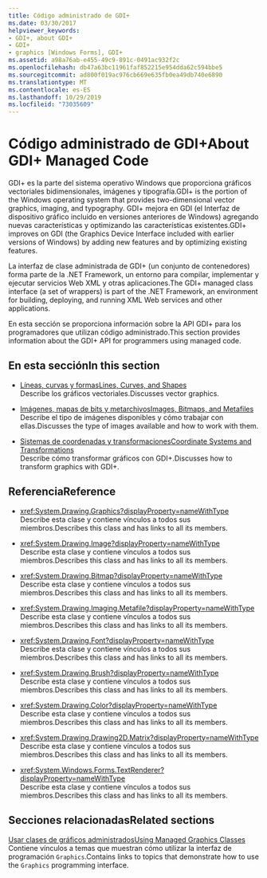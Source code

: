 ```yaml
---
title: Código administrado de GDI+
ms.date: 03/30/2017
helpviewer_keywords:
- GDI+, about GDI+
- GDI+
- graphics [Windows Forms], GDI+
ms.assetid: a98a76ab-e455-49c9-891c-0491ac932f2c
ms.openlocfilehash: db47a63bc11961faf852215e954dda62c594bbe5
ms.sourcegitcommit: ad800f019ac976cb669e635fb0ea49db740e6890
ms.translationtype: MT
ms.contentlocale: es-ES
ms.lasthandoff: 10/29/2019
ms.locfileid: "73035609"
---
```

# <a name="about-gdi-managed-code"></a><span data-ttu-id="09763-102">Código administrado de GDI+</span><span class="sxs-lookup"><span data-stu-id="09763-102">About GDI+ Managed Code</span></span>

<span data-ttu-id="09763-103">GDI+ es la parte del sistema operativo Windows que proporciona gráficos vectoriales bidimensionales, imágenes y tipografía.</span><span class="sxs-lookup"><span data-stu-id="09763-103">GDI+ is the portion of the Windows operating system that provides two-dimensional vector graphics, imaging, and typography.</span></span> <span data-ttu-id="09763-104">GDI+ mejora en GDI (el Interfaz de dispositivo gráfico incluido en versiones anteriores de Windows) agregando nuevas características y optimizando las características existentes.</span><span class="sxs-lookup"><span data-stu-id="09763-104">GDI+ improves on GDI (the Graphics Device Interface included with earlier versions of Windows) by adding new features and by optimizing existing features.</span></span>

<span data-ttu-id="09763-105">La interfaz de clase administrada de GDI+ (un conjunto de contenedores) forma parte de la .NET Framework, un entorno para compilar, implementar y ejecutar servicios Web XML y otras aplicaciones.</span><span class="sxs-lookup"><span data-stu-id="09763-105">The GDI+ managed class interface (a set of wrappers) is part of the .NET Framework, an environment for building, deploying, and running XML Web services and other applications.</span></span>

<span data-ttu-id="09763-106">En esta sección se proporciona información sobre la API GDI+ para los programadores que utilizan código administrado.</span><span class="sxs-lookup"><span data-stu-id="09763-106">This section provides information about the GDI+ API for programmers using managed code.</span></span>

## <a name="in-this-section"></a><span data-ttu-id="09763-107">En esta sección</span><span class="sxs-lookup"><span data-stu-id="09763-107">In this section</span></span>

- [<span data-ttu-id="09763-108">Líneas, curvas y formas</span><span class="sxs-lookup"><span data-stu-id="09763-108">Lines, Curves, and Shapes</span></span>](lines-curves-and-shapes.md)  
 <span data-ttu-id="09763-109">Describe los gráficos vectoriales.</span><span class="sxs-lookup"><span data-stu-id="09763-109">Discusses vector graphics.</span></span>

- [<span data-ttu-id="09763-110">Imágenes, mapas de bits y metarchivos</span><span class="sxs-lookup"><span data-stu-id="09763-110">Images, Bitmaps, and Metafiles</span></span>](images-bitmaps-and-metafiles.md)  
 <span data-ttu-id="09763-111">Describe el tipo de imágenes disponibles y cómo trabajar con ellas.</span><span class="sxs-lookup"><span data-stu-id="09763-111">Discusses the type of images available and how to work with them.</span></span>

- [<span data-ttu-id="09763-112">Sistemas de coordenadas y transformaciones</span><span class="sxs-lookup"><span data-stu-id="09763-112">Coordinate Systems and Transformations</span></span>](coordinate-systems-and-transformations.md)  
 <span data-ttu-id="09763-113">Describe cómo transformar gráficos con GDI+.</span><span class="sxs-lookup"><span data-stu-id="09763-113">Discusses how to transform graphics with GDI+.</span></span>

## <a name="reference"></a><span data-ttu-id="09763-114">Referencia</span><span class="sxs-lookup"><span data-stu-id="09763-114">Reference</span></span>

- <xref:System.Drawing.Graphics?displayProperty=nameWithType>  
 <span data-ttu-id="09763-115">Describe esta clase y contiene vínculos a todos sus miembros.</span><span class="sxs-lookup"><span data-stu-id="09763-115">Describes this class and has links to all its members.</span></span>

- <xref:System.Drawing.Image?displayProperty=nameWithType>  
 <span data-ttu-id="09763-116">Describe esta clase y contiene vínculos a todos sus miembros.</span><span class="sxs-lookup"><span data-stu-id="09763-116">Describes this class and has links to all its members.</span></span>

- <xref:System.Drawing.Bitmap?displayProperty=nameWithType>  
 <span data-ttu-id="09763-117">Describe esta clase y contiene vínculos a todos sus miembros.</span><span class="sxs-lookup"><span data-stu-id="09763-117">Describes this class and has links to all its members.</span></span>
  
- <xref:System.Drawing.Imaging.Metafile?displayProperty=nameWithType>  
 <span data-ttu-id="09763-118">Describe esta clase y contiene vínculos a todos sus miembros.</span><span class="sxs-lookup"><span data-stu-id="09763-118">Describes this class and has links to all its members.</span></span>

- <xref:System.Drawing.Font?displayProperty=nameWithType>  
 <span data-ttu-id="09763-119">Describe esta clase y contiene vínculos a todos sus miembros.</span><span class="sxs-lookup"><span data-stu-id="09763-119">Describes this class and has links to all its members.</span></span>

- <xref:System.Drawing.Brush?displayProperty=nameWithType>  
 <span data-ttu-id="09763-120">Describe esta clase y contiene vínculos a todos sus miembros.</span><span class="sxs-lookup"><span data-stu-id="09763-120">Describes this class and has links to all its members.</span></span>

- <xref:System.Drawing.Color?displayProperty=nameWithType>  
 <span data-ttu-id="09763-121">Describe esta clase y contiene vínculos a todos sus miembros.</span><span class="sxs-lookup"><span data-stu-id="09763-121">Describes this class and has links to all its members.</span></span>

- <xref:System.Drawing.Drawing2D.Matrix?displayProperty=nameWithType>  
 <span data-ttu-id="09763-122">Describe esta clase y contiene vínculos a todos sus miembros.</span><span class="sxs-lookup"><span data-stu-id="09763-122">Describes this class and has links to all its members.</span></span>

- <xref:System.Windows.Forms.TextRenderer?displayProperty=nameWithType>  
 <span data-ttu-id="09763-123">Describe esta clase y contiene vínculos a todos sus miembros.</span><span class="sxs-lookup"><span data-stu-id="09763-123">Describes this class and has links to all its members.</span></span>

## <a name="related-sections"></a><span data-ttu-id="09763-124">Secciones relacionadas</span><span class="sxs-lookup"><span data-stu-id="09763-124">Related sections</span></span>

<span data-ttu-id="09763-125">[Usar clases de gráficos administrados](using-managed-graphics-classes.md)</span><span class="sxs-lookup"><span data-stu-id="09763-125">[Using Managed Graphics Classes](using-managed-graphics-classes.md)</span></span>\
<span data-ttu-id="09763-126">Contiene vínculos a temas que muestran cómo utilizar la interfaz de programación `Graphics`.</span><span class="sxs-lookup"><span data-stu-id="09763-126">Contains links to topics that demonstrate how to use the `Graphics` programming interface.</span></span>
